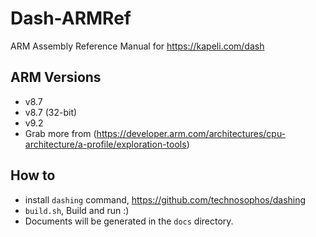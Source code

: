 # Dash-ARMRef
ARM Assembly Reference Manual for https://kapeli.com/dash

ARM Versions
----------
- v8.7
- v8.7 (32-bit)
- v9.2
- Grab more from (https://developer.arm.com/architectures/cpu-architecture/a-profile/exploration-tools)

## How to

- install `dashing` command, https://github.com/technosophos/dashing
- `build.sh`, Build and run :)
- Documents will be generated in the `docs` directory.

